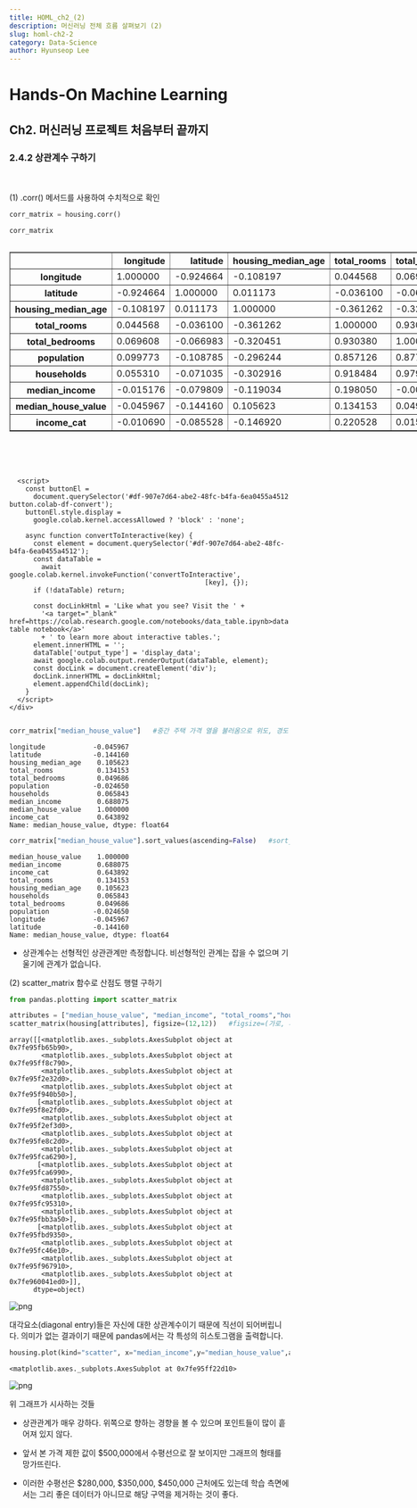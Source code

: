 ```yaml
---
title: HOML_ch2_(2)
description: 머신러닝 전체 흐름 살펴보기 (2)
slug: homl-ch2-2
category: Data-Science
author: Hyunseop Lee
---
```

# Hands-On Machine Learning

## Ch2. 머신러닝 프로젝트 처음부터 끝까지

### 2.4.2 상관계수 구하기 
<br/>
<br/>
(1) .corr() 메서드를 사용하여 수치적으로 확인



```python
corr_matrix = housing.corr()
```


```python
corr_matrix
```





  <div id="df-907e7d64-abe2-48fc-b4fa-6ea0455a4512">
    <div class="colab-df-container">
      <div>
<style scoped>
    .dataframe tbody tr th:only-of-type {
        vertical-align: middle;
    }

    .dataframe tbody tr th {
        vertical-align: top;
    }

    .dataframe thead th {
        text-align: right;
    }
</style>
<table border="1" class="dataframe">
  <thead>
    <tr style="text-align: right;">
      <th></th>
      <th>longitude</th>
      <th>latitude</th>
      <th>housing_median_age</th>
      <th>total_rooms</th>
      <th>total_bedrooms</th>
      <th>population</th>
      <th>households</th>
      <th>median_income</th>
      <th>median_house_value</th>
      <th>income_cat</th>
    </tr>
  </thead>
  <tbody>
    <tr>
      <th>longitude</th>
      <td>1.000000</td>
      <td>-0.924664</td>
      <td>-0.108197</td>
      <td>0.044568</td>
      <td>0.069608</td>
      <td>0.099773</td>
      <td>0.055310</td>
      <td>-0.015176</td>
      <td>-0.045967</td>
      <td>-0.010690</td>
    </tr>
    <tr>
      <th>latitude</th>
      <td>-0.924664</td>
      <td>1.000000</td>
      <td>0.011173</td>
      <td>-0.036100</td>
      <td>-0.066983</td>
      <td>-0.108785</td>
      <td>-0.071035</td>
      <td>-0.079809</td>
      <td>-0.144160</td>
      <td>-0.085528</td>
    </tr>
    <tr>
      <th>housing_median_age</th>
      <td>-0.108197</td>
      <td>0.011173</td>
      <td>1.000000</td>
      <td>-0.361262</td>
      <td>-0.320451</td>
      <td>-0.296244</td>
      <td>-0.302916</td>
      <td>-0.119034</td>
      <td>0.105623</td>
      <td>-0.146920</td>
    </tr>
    <tr>
      <th>total_rooms</th>
      <td>0.044568</td>
      <td>-0.036100</td>
      <td>-0.361262</td>
      <td>1.000000</td>
      <td>0.930380</td>
      <td>0.857126</td>
      <td>0.918484</td>
      <td>0.198050</td>
      <td>0.134153</td>
      <td>0.220528</td>
    </tr>
    <tr>
      <th>total_bedrooms</th>
      <td>0.069608</td>
      <td>-0.066983</td>
      <td>-0.320451</td>
      <td>0.930380</td>
      <td>1.000000</td>
      <td>0.877747</td>
      <td>0.979728</td>
      <td>-0.007723</td>
      <td>0.049686</td>
      <td>0.015662</td>
    </tr>
    <tr>
      <th>population</th>
      <td>0.099773</td>
      <td>-0.108785</td>
      <td>-0.296244</td>
      <td>0.857126</td>
      <td>0.877747</td>
      <td>1.000000</td>
      <td>0.907222</td>
      <td>0.004834</td>
      <td>-0.024650</td>
      <td>0.025809</td>
    </tr>
    <tr>
      <th>households</th>
      <td>0.055310</td>
      <td>-0.071035</td>
      <td>-0.302916</td>
      <td>0.918484</td>
      <td>0.979728</td>
      <td>0.907222</td>
      <td>1.000000</td>
      <td>0.013033</td>
      <td>0.065843</td>
      <td>0.038490</td>
    </tr>
    <tr>
      <th>median_income</th>
      <td>-0.015176</td>
      <td>-0.079809</td>
      <td>-0.119034</td>
      <td>0.198050</td>
      <td>-0.007723</td>
      <td>0.004834</td>
      <td>0.013033</td>
      <td>1.000000</td>
      <td>0.688075</td>
      <td>0.902750</td>
    </tr>
    <tr>
      <th>median_house_value</th>
      <td>-0.045967</td>
      <td>-0.144160</td>
      <td>0.105623</td>
      <td>0.134153</td>
      <td>0.049686</td>
      <td>-0.024650</td>
      <td>0.065843</td>
      <td>0.688075</td>
      <td>1.000000</td>
      <td>0.643892</td>
    </tr>
    <tr>
      <th>income_cat</th>
      <td>-0.010690</td>
      <td>-0.085528</td>
      <td>-0.146920</td>
      <td>0.220528</td>
      <td>0.015662</td>
      <td>0.025809</td>
      <td>0.038490</td>
      <td>0.902750</td>
      <td>0.643892</td>
      <td>1.000000</td>
    </tr>
  </tbody>
</table>
</div>
      <button class="colab-df-convert" onclick="convertToInteractive('df-907e7d64-abe2-48fc-b4fa-6ea0455a4512')"
              title="Convert this dataframe to an interactive table."
              style="display:none;">

  <svg xmlns="http://www.w3.org/2000/svg" height="24px"viewBox="0 0 24 24"
       width="24px">
    <path d="M0 0h24v24H0V0z" fill="none"/>
    <path d="M18.56 5.44l.94 2.06.94-2.06 2.06-.94-2.06-.94-.94-2.06-.94 2.06-2.06.94zm-11 1L8.5 8.5l.94-2.06 2.06-.94-2.06-.94L8.5 2.5l-.94 2.06-2.06.94zm10 10l.94 2.06.94-2.06 2.06-.94-2.06-.94-.94-2.06-.94 2.06-2.06.94z"/><path d="M17.41 7.96l-1.37-1.37c-.4-.4-.92-.59-1.43-.59-.52 0-1.04.2-1.43.59L10.3 9.45l-7.72 7.72c-.78.78-.78 2.05 0 2.83L4 21.41c.39.39.9.59 1.41.59.51 0 1.02-.2 1.41-.59l7.78-7.78 2.81-2.81c.8-.78.8-2.07 0-2.86zM5.41 20L4 18.59l7.72-7.72 1.47 1.35L5.41 20z"/>
  </svg>
      </button>

  <style>
    .colab-df-container {
      display:flex;
      flex-wrap:wrap;
      gap: 12px;
    }

    .colab-df-convert {
      background-color: #E8F0FE;
      border: none;
      border-radius: 50%;
      cursor: pointer;
      display: none;
      fill: #1967D2;
      height: 32px;
      padding: 0 0 0 0;
      width: 32px;
    }

    .colab-df-convert:hover {
      background-color: #E2EBFA;
      box-shadow: 0px 1px 2px rgba(60, 64, 67, 0.3), 0px 1px 3px 1px rgba(60, 64, 67, 0.15);
      fill: #174EA6;
    }

    [theme=dark] .colab-df-convert {
      background-color: #3B4455;
      fill: #D2E3FC;
    }

    [theme=dark] .colab-df-convert:hover {
      background-color: #434B5C;
      box-shadow: 0px 1px 3px 1px rgba(0, 0, 0, 0.15);
      filter: drop-shadow(0px 1px 2px rgba(0, 0, 0, 0.3));
      fill: #FFFFFF;
    }
  </style>

      <script>
        const buttonEl =
          document.querySelector('#df-907e7d64-abe2-48fc-b4fa-6ea0455a4512 button.colab-df-convert');
        buttonEl.style.display =
          google.colab.kernel.accessAllowed ? 'block' : 'none';

        async function convertToInteractive(key) {
          const element = document.querySelector('#df-907e7d64-abe2-48fc-b4fa-6ea0455a4512');
          const dataTable =
            await google.colab.kernel.invokeFunction('convertToInteractive',
                                                     [key], {});
          if (!dataTable) return;

          const docLinkHtml = 'Like what you see? Visit the ' +
            '<a target="_blank" href=https://colab.research.google.com/notebooks/data_table.ipynb>data table notebook</a>'
            + ' to learn more about interactive tables.';
          element.innerHTML = '';
          dataTable['output_type'] = 'display_data';
          await google.colab.output.renderOutput(dataTable, element);
          const docLink = document.createElement('div');
          docLink.innerHTML = docLinkHtml;
          element.appendChild(docLink);
        }
      </script>
    </div>
  </div>





```python
corr_matrix["median_house_value"]   #중간 주택 가격 열을 불러옴으로 위도, 경도 등 다른 특성 사이의 상관관계를 확인
```




    longitude            -0.045967
    latitude             -0.144160
    housing_median_age    0.105623
    total_rooms           0.134153
    total_bedrooms        0.049686
    population           -0.024650
    households            0.065843
    median_income         0.688075
    median_house_value    1.000000
    income_cat            0.643892
    Name: median_house_value, dtype: float64




```python
corr_matrix["median_house_value"].sort_values(ascending=False)   #sort_values()를 사용하여 출력값 정렬. ascending=False는 내림차순을 의미 
```




    median_house_value    1.000000
    median_income         0.688075
    income_cat            0.643892
    total_rooms           0.134153
    housing_median_age    0.105623
    households            0.065843
    total_bedrooms        0.049686
    population           -0.024650
    longitude            -0.045967
    latitude             -0.144160
    Name: median_house_value, dtype: float64



* 상관계수는 선형적인 상관관계만 측정합니다. 비선형적인 관계는 잡을 수 없으며 기울기에 관계가 없습니다.

(2) scatter_matrix 함수로 산점도 행렬 구하기


```python
from pandas.plotting import scatter_matrix

attributes = ["median_house_value", "median_income", "total_rooms","housing_median_age"]  #housing DataFrame의 특성이 11개 이므로 상관계수는  총 11*2 = 121개가 그려짐. 몇 개를 선택한 것. attributes 리스트를 사용하지 않고 바로 넣어도 가능
scatter_matrix(housing[attributes], figsize=(12,12))   #figsize=(가로, 세로)
```




    array([[<matplotlib.axes._subplots.AxesSubplot object at 0x7fe95fb65b90>,
            <matplotlib.axes._subplots.AxesSubplot object at 0x7fe95ff8c790>,
            <matplotlib.axes._subplots.AxesSubplot object at 0x7fe95f2e32d0>,
            <matplotlib.axes._subplots.AxesSubplot object at 0x7fe95f940b50>],
           [<matplotlib.axes._subplots.AxesSubplot object at 0x7fe95f8e2fd0>,
            <matplotlib.axes._subplots.AxesSubplot object at 0x7fe95f2ef3d0>,
            <matplotlib.axes._subplots.AxesSubplot object at 0x7fe95fe8c2d0>,
            <matplotlib.axes._subplots.AxesSubplot object at 0x7fe95fca6290>],
           [<matplotlib.axes._subplots.AxesSubplot object at 0x7fe95fca6990>,
            <matplotlib.axes._subplots.AxesSubplot object at 0x7fe95fd87550>,
            <matplotlib.axes._subplots.AxesSubplot object at 0x7fe95fc95310>,
            <matplotlib.axes._subplots.AxesSubplot object at 0x7fe95fbb3a50>],
           [<matplotlib.axes._subplots.AxesSubplot object at 0x7fe95fbd9350>,
            <matplotlib.axes._subplots.AxesSubplot object at 0x7fe95fc46e10>,
            <matplotlib.axes._subplots.AxesSubplot object at 0x7fe95f967910>,
            <matplotlib.axes._subplots.AxesSubplot object at 0x7fe960041ed0>]],
          dtype=object)




    
![png](homl-ch2-1_files/homl-ch2-1_55_1.png)
    


대각요소(diagonal entry)들은 자신에 대한 상관계수이기 때문에 직선이 되어버립니다. 의미가 없는 결과이기 때문에 pandas에서는 각 특성의 히스토그램을 출력합니다.


```python
housing.plot(kind="scatter", x="median_income",y="median_house_value",alpha=0.1)   #median_income과 median_house_value 데이터를 받아와서 산점도를 그린 것
```




    <matplotlib.axes._subplots.AxesSubplot at 0x7fe95ff22d10>




    
![png](homl-ch2-1_files/homl-ch2-1_57_1.png)
    


위 그래프가 시사하는 것들<br/>

* 상관관계가 매우 강하다. 위쪽으로 향하는 경향을 볼 수 있으며 포인트들이 많이 흩어져 있지 않다.<br/>

* 앞서 본 가격 제한 값이 &#36;500,000에서 수평선으로 잘 보이지만 그래프의 형태를 망가뜨린다. <br/>
* 이러한 수평선은 &#36;280,000, &#36;350,000, &#36;450,000 근처에도 있는데 학습 측면에서는 그리 좋은 데이터가 아니므로 해당 구역을 제거하는 것이 좋다.
